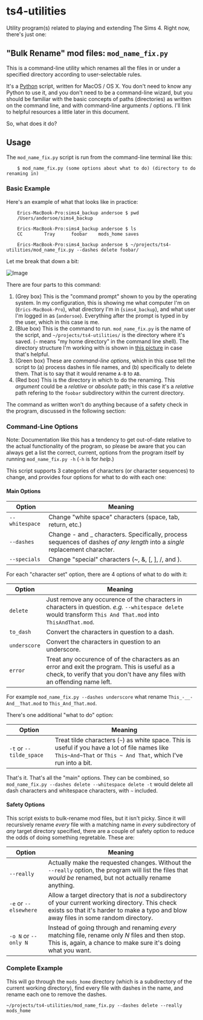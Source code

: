 # ts4-utilities
Utility program(s) related to playing and extending The Sims 4.  Right
now, there's just one:

## "Bulk Rename" mod files: `mod_name_fix.py` 

This is a command-line utility which renames all the files in or under
a specified directory according to user-selectable rules.

It's a [Python](https://docs.python.org/3/tutorial/index.html) script,
written for MacOS / OS X.  You don't need to know any Python to use
it, and you don't need to be a command-line wizard, but you should be
familiar with the basic concepts of paths (directories) as written on
the command line, and with command-line arguments / options.  I'll
link to helpful resources a little later in this document.

So, what does it do?

## Usage

The `mod_name_fix.py` script is run from the command-line terminal
like this:

``` shellsession
	$ mod_name_fix.py (some options about what to do) (directory to do renaming in)
```

### Basic Example

Here's an example of what that looks like in practice:

``` shellsession 
	Erics-MacBook-Pro:sims4_backup andersoe $ pwd
	/Users/andersoe/sims4_backup

	Erics-MacBook-Pro:sims4_backup andersoe $ ls
	CC        Tray      foobar    mods_home saves

	Erics-MacBook-Pro:sims4_backup andersoe $ ~/projects/ts4-utilities/mod_name_fix.py --dashes delete foobar/
```

Let me break that down a bit:

![Image](docs/tutorial-cmd-line.svg "Image of the preceding command
line, with boxes highlighting different parts.")

There are four parts to this command:

  1. (Grey box) This is the "command prompt" shown to you by the
      operating system.  In my configuration, this is showing me what
      computer I'm on (`Erics-MacBook-Pro`), what directory I'm in
      (`sims4_backup`), and what user I'm logged in as (`andersoe`).
      Everything after the prompt is typed in by the user, which in
      this case is me.
  2. (Blue box) This is the command to run.  `mod_name_fix.py` is the
     name of the script, and `~/projects/ts4-utilities/` is the
     directory where it's saved. (`~` means "my home directory" in the
     command line shell).  The directory structure I'm working with is
     shown in [this picture](docs/tutorial-cmd-line) in case that's
     helpful.
  3. (Green box) These are _command-line options_, which in this case
     tell the script to (a) process dashes in file names, and (b)
     specifically to delete them.  That is to say that it would rename
     `A-B` to `AB`.
  4. (Red box) This is the directory in which to do the renaming.
     This _argument_ could be a _relative_ or _absolute_ path; in this
     case it's a _relative_ path refering to the `foobar` subdirectory
     within the current directory.
	 
The command as written won't do anything because of a safety check in
the program, discussed in the following section:

### Command-Line Options

Note:  Documentation like this has a tendency to get out-of-date
relative to the actual functionality of the program, so please be
aware that you can always get a list the correct, current, options
from the program itself by running `mod_name_fix.py -h` (`-h` is for
_help_.)

This script supports 3 categories of characters (or character
sequences) to change, and provides four options for what to do with
each one:

#### Main Options

Option           | Meaning
---------------- | -------
`--whitespace`   | Change "white space" characters (space, tab, return, etc.)
`--dashes`       | Change - and _ characters.  Specifically, process sequences of dashes _of any length_ into a _single_ replacement character.
`--specials`     | Change "special" characters (~, &, [, ], /, and \).


For each "character set" option, there are 4 options of what to do
with it:

Option       | Meaning
-------------|--------
`delete`     | Just remove any occurence of the characters in characters in question. _e.g._ `--whitespace delete` would transform `This And That.mod` into `ThisAndThat.mod`.
`to_dash`    | Convert the characters in question to a dash.
`underscore` | Convert the characters in question to an underscore.
`error`      | Treat any occurence of of the characters as an error and exit the program.  This is useful as a check, to verify that you don't have any files with an offending name left.

For example `mod_name_fix.py --dashes underscore` what rename `This_-__-And__That.mod` to `This_And_That.mod`.

There's one additional "what to do" option:

Option                  | Meaning
------------------------|--------
`-t` or `--tilde_space` | Treat tilde characters (`~`) as white space.  This is useful if you have a lot of file names like `This~And~That` or `This ~ And That`, which I've run into a bit.


That's it.  That's all the "main" options.  They can be combined, so `mod_name_fix.py --dashes delete --whitespace delete -t` would delete all dash characters and whitespace characters, with `~` included.

#### Safety Options

This script exists to bulk-rename mod files, but it isn't picky.
Since it will recursively rename *every* file with a matching name in
*every* subdirectory of *any* target directory specified, there are a
couple of safety option to reduce the odds of doing something
regretable. These are:

Option                  | Meaning
------------------------|--------
`--really`              | Actually make the requested changes.  Without the `--really` option, the program will list the files that _would be_ renamed, but not actually rename anything.
`-e` or `--elsewhere`   | Allow a target directory that is *not* a subdirectory of your current working directory.  This check exists so that it's harder to make a typo and blow away files in some random directory.
`-o N` or `--only N`    | Instead of going through and renaming *every* matching file, rename only _N_ files and then stop.  This is, again, a chance to make sure it's doing what you want.

### Complete Example

This will go through the `mods_home` directory (which is a
subdirectory of the current working directory), find every file with
dashes in the name, and rename each one to remove the dashes.

``` shellsession
~/projects/ts4-utilities/mod_name_fix.py --dashes delete --really mods_home
```
